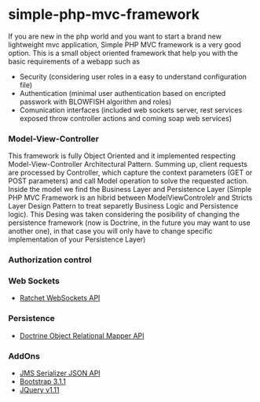 simple-php-mvc-framework
========================

If you are new in the php world and you want to start a brand new lightweight mvc application, Simple PHP MVC framework is a very good option.
This is a small object oriented framework that help you with the basic requirements of a webapp such as
- Security (considering user roles in a easy to understand configuration file) 
- Authentication (minimal user authentication based on encripted passwork with BLOWFISH algorithm and roles)
- Comunication interfaces (included web sockets server, rest services exposed throw controller actions and coming soap web services)

### Model-View-Controller
This framework is fully Object Oriented and it implemented respecting Model-View-Controller Architectural Pattern.
Summing up, client requests are processed by Controller, which capture the context parameters (GET or POST parameters) and call Model operation to solve the requested action.
Inside the model we find the Business Layer and Persistence Layer (Simple PHP MVC Framework is an hibrid between ModelViewControlelr and Stricts Layer Design Pattern to treat separetly Business Logic and Persistence logic). This Desing was taken considering the posibility of changing the persistence framework (now is Doctrine, in the future you may want to use another one), in that case you will only have to change specific implementation of your Persistence Layer)
### Authorization control

### Web Sockets
- [Ratchet WebSockets API](http://socketo.me/)

### Persistence
- [Doctrine Object Relational Mapper API](http://www.doctrine-project.org/)

### AddOns
- [JMS Serializer JSON API](http://jmsyst.com/bundles/JMSSerializerBundle)
- [Bootstrap 3.1.1](http://getbootstrap.com/)
- [JQuery v1.11](http://jquery.com/)
